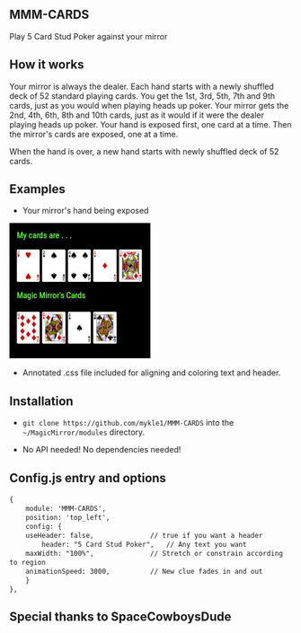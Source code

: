 ## MMM-CARDS
Play 5 Card Stud Poker against your mirror

## How it works

Your mirror is always the dealer. Each hand starts with a newly shuffled deck of 52
standard playing cards. You get the 1st, 3rd, 5th, 7th and 9th cards, just as you would 
when playing heads up poker. Your mirror gets the 2nd, 4th, 6th, 8th and 10th cards, just
as it would if it were the dealer playing heads up poker. Your hand is exposed first, one
card at a time. Then the mirror's cards are exposed, one at a time. 

When the hand is over, a new hand starts with newly shuffled deck of 52 cards.

## Examples

* Your mirror's hand being exposed

![](pix/1.JPG)

* Annotated .css file included for aligning and coloring text and header.

## Installation

* `git clone https://github.com/mykle1/MMM-CARDS` into the `~/MagicMirror/modules` directory.

* No API needed! No dependencies needed! 


## Config.js entry and options

    {
        module: 'MMM-CARDS',
        position: 'top_left',
        config: { 
	    useHeader: false,              // true if you want a header
            header: "5 Card Stud Poker",   // Any text you want
	    maxWidth: "100%",              // Stretch or constrain according to region
	    animationSpeed: 3000,          // New clue fades in and out
        }
    },
	

## Special thanks to SpaceCowboysDude
